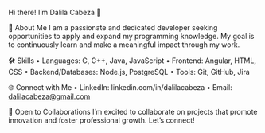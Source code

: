 Hi there! I’m Dalila Cabeza 👋

🚀 About Me
I am a passionate and dedicated developer seeking opportunities to apply and expand my programming knowledge. My goal is to continuously learn and make a meaningful impact through my work.

🛠️ Skills
	•	Languages: C, C++, Java, JavaScript
	•	Frontend: Angular, HTML, CSS
	•	Backend/Databases: Node.js, PostgreSQL
	•	Tools: Git, GitHub, Jira

🌐 Connect with Me
	•	LinkedIn: linkedin.com/in/dalilacabeza
	•	Email: dalilacabeza@gmail.com

🤝 Open to Collaborations
I’m excited to collaborate on projects that promote innovation and foster professional growth. Let’s connect!
